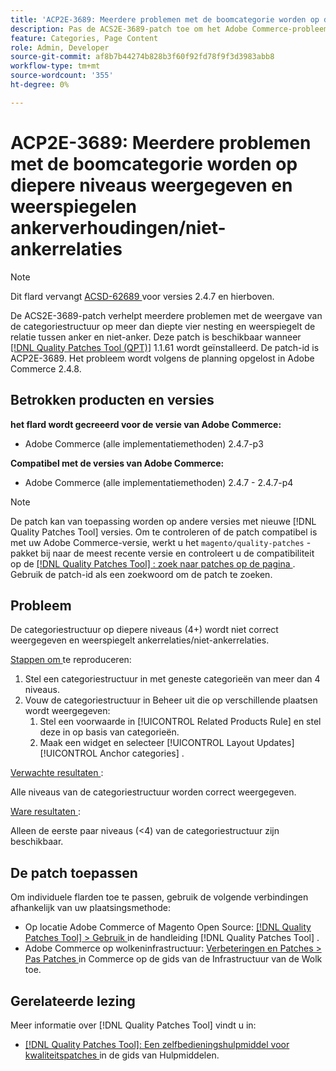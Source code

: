 ```yaml
---
title: 'ACP2E-3689: Meerdere problemen met de boomcategorie worden op diepere niveaus weergegeven en weerspiegelen ankerverhoudingen/niet-ankerrelaties'
description: Pas de ACS2E-3689-patch toe om het Adobe Commerce-probleem op te lossen met de vermelding van de categoriestructuur op meer dan diepte vier nesten en die ankerrelaties/niet-ankerrelaties weerspiegelt.
feature: Categories, Page Content
role: Admin, Developer
source-git-commit: af8b7b44274b828b3f60f92fd78f9f3d3983abb8
workflow-type: tm+mt
source-wordcount: '355'
ht-degree: 0%

---
```



# ACP2E-3689: Meerdere problemen met de boomcategorie worden op diepere niveaus weergegeven en weerspiegelen ankerverhoudingen/niet-ankerrelaties

>[!NOTE]
>
>Dit flard vervangt [ ACSD-62689 ](/help/tools/quality-patches-tool/patches-available-in-qpt/v1-1-57/acsd-62689-customer-add-categories-issue-related-product-rules-and-widgets.md) voor versies 2.4.7 en hierboven.

De ACS2E-3689-patch verhelpt meerdere problemen met de weergave van de categoriestructuur op meer dan diepte vier nesting en weerspiegelt de relatie tussen anker en niet-anker. Deze patch is beschikbaar wanneer [[!DNL Quality Patches Tool (QPT)]](/help/tools/quality-patches-tool/quality-patches-tool-to-self-serve-quality-patches.md) 1.1.61 wordt geïnstalleerd. De patch-id is ACP2E-3689. Het probleem wordt volgens de planning opgelost in Adobe Commerce 2.4.8.

## Betrokken producten en versies

**het flard wordt gecreeerd voor de versie van Adobe Commerce:**

* Adobe Commerce (alle implementatiemethoden) 2.4.7-p3

**Compatibel met de versies van Adobe Commerce:**

* Adobe Commerce (alle implementatiemethoden) 2.4.7 - 2.4.7-p4

>[!NOTE]
>
>De patch kan van toepassing worden op andere versies met nieuwe [!DNL Quality Patches Tool] versies. Om te controleren of de patch compatibel is met uw Adobe Commerce-versie, werkt u het `magento/quality-patches` -pakket bij naar de meest recente versie en controleert u de compatibiliteit op de [[!DNL Quality Patches Tool] : zoek naar patches op de pagina ](https://experienceleague.adobe.com/tools/commerce-quality-patches/index.html?lang=nl-NL) . Gebruik de patch-id als een zoekwoord om de patch te zoeken.

## Probleem

De categoriestructuur op diepere niveaus (4+) wordt niet correct weergegeven en weerspiegelt ankerrelaties/niet-ankerrelaties.

<u> Stappen om </u> te reproduceren:

1. Stel een categoriestructuur in met geneste categorieën van meer dan 4 niveaus.
1. Vouw de categoriestructuur in Beheer uit die op verschillende plaatsen wordt weergegeven:
   1. Stel een voorwaarde in [!UICONTROL Related Products Rule] en stel deze in op basis van categorieën.
   1. Maak een widget en selecteer [!UICONTROL Layout Updates] [!UICONTROL Anchor categories] .

<u> Verwachte resultaten </u>:

Alle niveaus van de categoriestructuur worden correct weergegeven.

<u> Ware resultaten </u>:

Alleen de eerste paar niveaus (&lt;4) van de categoriestructuur zijn beschikbaar.

## De patch toepassen

Om individuele flarden toe te passen, gebruik de volgende verbindingen afhankelijk van uw plaatsingsmethode:

* Op locatie Adobe Commerce of Magento Open Source: [[!DNL Quality Patches Tool] > Gebruik ](/help/tools/quality-patches-tool/usage.md) in de handleiding [!DNL Quality Patches Tool] .
* Adobe Commerce op wolkeninfrastructuur: [ Verbeteringen en Patches > Pas Patches ](https://experienceleague.adobe.com/docs/commerce-cloud-service/user-guide/develop/upgrade/apply-patches.html?lang=nl-NL) in Commerce op de gids van de Infrastructuur van de Wolk toe.

## Gerelateerde lezing

Meer informatie over [!DNL Quality Patches Tool] vindt u in:

* [[!DNL Quality Patches Tool]: Een zelfbedieningshulpmiddel voor kwaliteitspatches ](/help/tools/quality-patches-tool/quality-patches-tool-to-self-serve-quality-patches.md) in de gids van Hulpmiddelen.
